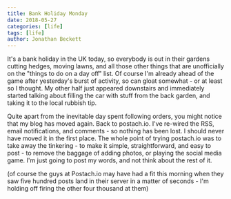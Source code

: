 ```yaml
---
title: Bank Holiday Monday
date: 2018-05-27
categories: [life]
tags: [life]
author: Jonathan Beckett
---
```


It's a bank holiday in the UK today, so everybody is out in their gardens cutting hedges, moving lawns, and all those other things that are unofficially on the "things to do on a day off" list. Of course I'm already ahead of the game after yesterday's burst of activity, so can gloat somewhat - or at least so I thought. My other half just appeared downstairs and immediately started talking about filling the car with stuff from the back garden, and taking it to the local rubbish tip.

Quite apart from the inevitable day spent following orders, you might notice that my blog has moved again. Back to postach.io. I've re-wired the RSS, email notifications, and comments - so nothing has been lost. I should never have moved it in the first place. The whole point of trying postach.io was to take away the tinkering - to make it simple, straightforward, and easy to post - to remove the baggage of adding photos, or playing the social media game. I'm just going to post my words, and not think about the rest of it.

(of course the guys at Postach.io may have had a fit this morning when they saw five hundred posts land in their server in a matter of seconds - I'm holding off firing the other four thousand at them)